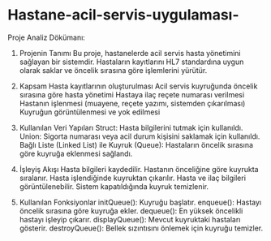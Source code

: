 # Hastane-acil-servis-uygulaması-

Proje Analiz Dökümanı:

1. Projenin Tanımı
Bu proje, hastanelerde acil servis hasta yönetimini sağlayan bir sistemdir. Hastaların kayıtlarını HL7 standardına uygun olarak saklar ve öncelik sırasına göre işlemlerini yürütür.

2. Kapsam
Hasta kayıtlarının oluşturulması
Acil servis kuyruğunda öncelik sırasına göre hasta yönetimi
Hastaya ilaç reçete numarası verilmesi
Hastanın işlenmesi (muayene, reçete yazımı, sistemden çıkarılması)
Kuyruğun görüntülenmesi ve yok edilmesi
3. Kullanılan Veri Yapıları
Struct: Hasta bilgilerini tutmak için kullanıldı.
Union: Sigorta numarası veya acil durum kişisini saklamak için kullanıldı.
Bağlı Liste (Linked List) ile Kuyruk (Queue): Hastaların öncelik sırasına göre kuyruğa eklenmesi sağlandı.
4. İşleyiş Akışı
Hasta bilgileri kaydedilir.
Hastanın önceliğine göre kuyrukta sıralanır.
Hasta işlendiğinde kuyruktan çıkarılır.
Hasta ve ilaç bilgileri görüntülenebilir.
Sistem kapatıldığında kuyruk temizlenir.
5. Kullanılan Fonksiyonlar
initQueue(): Kuyruğu başlatır.
enqueue(): Hastayı öncelik sırasına göre kuyruğa ekler.
dequeue(): En yüksek öncelikli hastayı işleyip çıkarır.
displayQueue(): Mevcut kuyruktaki hastaları gösterir.
destroyQueue(): Bellek sızıntısını önlemek için kuyruğu temizler.
